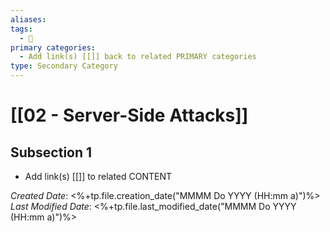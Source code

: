 ```yaml
---
aliases: 
tags:
  - 🥈
primary categories:
  - Add link(s) [[]] back to related PRIMARY categories
type: Secondary Category
---
```

# [[02 - Server-Side Attacks]]

## Subsection 1
* Add link(s) [[]] to related CONTENT

*Created Date*: <%+tp.file.creation_date("MMMM Do YYYY (HH:mm a)")%>
*Last Modified Date*: <%+tp.file.last_modified_date("MMMM Do YYYY (HH:mm a)")%>
